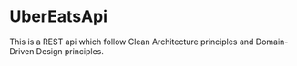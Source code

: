 # UberEatsApi
This is a REST api which follow Clean Architecture principles and Domain-Driven Design principles. 
